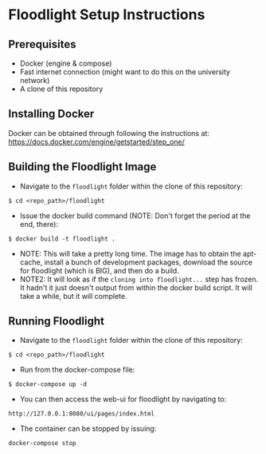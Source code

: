 # Floodlight Setup Instructions

## Prerequisites
- Docker (engine & compose)
- Fast internet connection (might want to do this on the university network)
- A clone of this repository

## Installing Docker
Docker can be obtained through following the instructions at:
https://docs.docker.com/engine/getstarted/step_one/

## Building the Floodlight Image
- Navigate to the `floodlight` folder within the clone of this repository:

`$ cd <repo_path>/floodlight`
- Issue the docker build command (NOTE: Don't forget the period at the end, there):

`$ docker build -t floodlight .`
- NOTE: This will take a pretty long time. The image has to obtain the apt-cache, install a bunch of development packages, download the source for floodlight (which is BIG), and then do a build.
- NOTE2: It will look as if the `cloning into floodlight...` step has frozen. It hadn't it just doesn't output from within the docker build script. It will take a while, but it will complete.

## Running Floodlight
- Navigate to the `floodlight` folder within the clone of this repository:

`$ cd <repo_path>/floodlight`
- Run from the docker-compose file:

`$ docker-compose up -d`

- You can then access the web-ui for floodlight by navigating to:

`http://127.0.0.1:8080/ui/pages/index.html`
- The container can be stopped by issuing:

`docker-compose stop`


